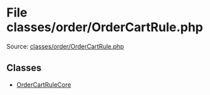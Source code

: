 File classes/order/OrderCartRule.php
=========

Source: [classes/order/OrderCartRule.php](https://github.com/PrestaShop/PrestaShop/blob/1.6.0.4/classes/order/OrderCartRule.php)


Classes
-------

* [OrderCartRuleCore](class.OrderCartRuleCore.md)

